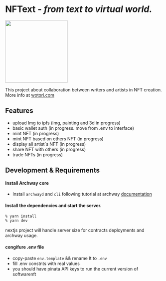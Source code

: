 # NFText - _from text to virtual world._
<img src="https://ipfs.io/ipfs/QmWTvKbPeWDwNQMFgbmWzciq7NNcwsQcBgV5jLNNhPNwF6" style="width:200px" />


This project about collaboration between writers and artists in NFT creation.
More info at [wotori.com](https://wotori.com)

## Features
- upload Img to ipfs (img, painting and 3d in progress)
- basic wallet auth (in progress. move from .env to interface)
- mint NFT (in progress)
- mint NFT based on others NFT (in progress)
- display all artist`s NFT (in progress)
- share NFT with others (in progress)
- trade NFTs (in progress)

## Development & Requirements

#### Install Archway core
- Install `archwayd` and `cli` following tutorial at archway [documentation](https://docs.archway.io/docs/create/getting-started/install)

#### Install the dependencies and start the server.

```sh
% yarn install
% yarn dev
```
nextjs project will handle server size for contracts deployments and archway usage.

#### congifure .env file
- copy-paste `env.template` && rename It to `.env`
- fill .env constnts with real values
- you should have pinata API keys to run the current version of softwarenft
